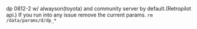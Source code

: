 dp 0812-2 w/ alwayson(toyota) and community server by default.(Retropilot api.) If you run into any issue remove the current params. `rm /data/params/d/dp_*`
